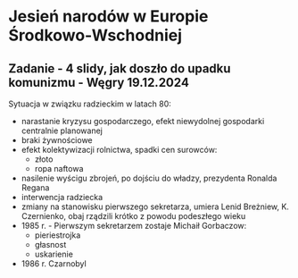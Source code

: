 # Jesień narodów w Europie Środkowo-Wschodniej

## Zadanie - 4 slidy, jak doszło do upadku komunizmu - Węgry 19.12.2024

Sytuacja w związku radzieckim w latach 80:
- narastanie kryzysu gospodarczego, efekt niewydolnej gospodarki centralnie planowanej
- braki żywnościowe
- efekt kolektywizacji rolnictwa, spadki cen surowców:
    - złoto
    - ropa naftowa
- nasilenie wyścigu zbrojeń, po dojściu do władzy, prezydenta Ronalda Regana
- interwencja radziecka
- zmiany na stanowisku pierwszego sekretarza, umiera Lenid Breżniew, K. Czernienko, obaj rządzili krótko z powodu podeszłego wieku
- 1985 r. - Pierwszym sekretarzem zostaje Michaił Gorbaczow:
    - pieriestrojka
    - głasnost
    - uskarienie
- 1986 r. Czarnobyl
